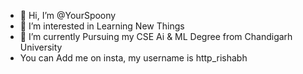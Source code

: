 - 👋 Hi, I’m @YourSpoony
- 👀 I’m interested in Learning New Things
- 🌱 I’m currently Pursuing my CSE Ai & ML Degree from Chandigarh University 
- You can Add me on insta, my username is http_rishabh

<!---
YourSpoony/YourSpoony is a ✨ special ✨ repository because its `README.md` (this file) appears on your GitHub profile.
You can click the Preview link to take a look at your changes.
--->
